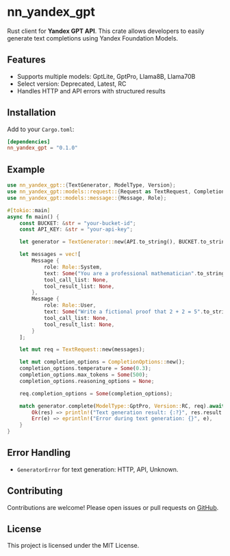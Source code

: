 # nn\_yandex\_gpt

Rust client for **Yandex GPT API**.
This crate allows developers to easily generate text completions using Yandex Foundation Models.

## Features

* Supports multiple models: GptLite, GptPro, Llama8B, Llama70B
* Select version: Deprecated, Latest, RC
* Handles HTTP and API errors with structured results

## Installation

Add to your `Cargo.toml`:

```toml
[dependencies]
nn_yandex_gpt = "0.1.0"
```

## Example

```rust
use nn_yandex_gpt::{TextGenerator, ModelType, Version};
use nn_yandex_gpt::models::request::{Request as TextRequest, CompletionOptions};
use nn_yandex_gpt::models::message::{Message, Role};

#[tokio::main]
async fn main() {
    const BUCKET: &str = "your-bucket-id";
    const API_KEY: &str = "your-api-key";

    let generator = TextGenerator::new(API.to_string(), BUCKET.to_string());

    let messages = vec![
        Message {
            role: Role::System,
            text: Some("You are a professional mathematician".to_string()),
            tool_call_list: None,
            tool_result_list: None,
        },
        Message {
            role: Role::User,
            text: Some("Write a fictional proof that 2 + 2 = 5".to_string()),
            tool_call_list: None,
            tool_result_list: None,
        }
    ];

    let mut req = TextRequest::new(messages);

    let mut completion_options = CompletionOptions::new();
    completion_options.temperature = Some(0.3);
    completion_options.max_tokens = Some(500);
    completion_options.reasoning_options = None;

    req.completion_options = Some(completion_options);

    match generator.complete(ModelType::GptPro, Version::RC, req).await {
        Ok(res) => println!("Text generation result: {:?}", res.result.alternatives[0].message.text),
        Err(e) => eprintln!("Error during text generation: {}", e),
    }
}
```

## Error Handling

* `GeneratorError` for text generation: HTTP, API, Unknown.

## Contributing

Contributions are welcome! Please open issues or pull requests on [GitHub](https://github.com/neuron-nexus-agregator/nn-yandex-foundation).

## License

This project is licensed under the MIT License.

